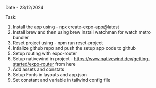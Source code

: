 Date - 23/12/2024

Task:

1. Install the app using - npx create-expo-app@latest
2. Install brew and then using brew install watchman for watch metro bundler
3. Reset project using - npm run reset-project
4. Intialize github repo and push the setup app code to github
5. Setup routing with expo-router
6. Setup nativewind in project - https://www.nativewind.dev/getting-started/expo-router from here
7. Add assets and constats
8. Setup Fonts in layouts and app.json
9. Set constant and variable in tailwind config file
